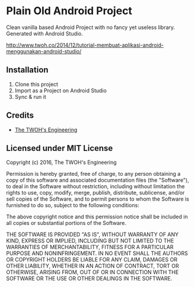 # Plain Old Android Project

Clean vanilla based Android Project with no fancy yet useless library.
Generated with Android Studio.

http://www.twoh.co/2014/12/tutorial-membuat-aplikasi-android-menggunakan-android-studio/

## Installation

1. Clone this project
2. Import as a Project on Android Studio
3. Sync & run it

## Credits

- [The TWOH's Engineering](http://www.twoh.co)

## Licensed under MIT License

Copyright (c) 2016, The TWOH's Engineering

Permission is hereby granted, free of charge, to any person obtaining a copy
of this software and associated documentation files (the "Software"), to deal
in the Software without restriction, including without limitation the rights
to use, copy, modify, merge, publish, distribute, sublicense, and/or sell
copies of the Software, and to permit persons to whom the Software is
furnished to do so, subject to the following conditions:

The above copyright notice and this permission notice shall be included in all
copies or substantial portions of the Software.

THE SOFTWARE IS PROVIDED "AS IS", WITHOUT WARRANTY OF ANY KIND,
EXPRESS OR IMPLIED, INCLUDING BUT NOT LIMITED TO THE WARRANTIES OF
MERCHANTABILITY, FITNESS FOR A PARTICULAR PURPOSE AND NONINFRINGEMENT.
IN NO EVENT SHALL THE AUTHORS OR COPYRIGHT HOLDERS BE LIABLE FOR ANY CLAIM,
DAMAGES OR OTHER LIABILITY, WHETHER IN AN ACTION OF CONTRACT, TORT OR
OTHERWISE, ARISING FROM, OUT OF OR IN CONNECTION WITH THE SOFTWARE OR THE USE
OR OTHER DEALINGS IN THE SOFTWARE.

